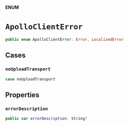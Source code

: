 **ENUM**

# `ApolloClientError`

```swift
public enum ApolloClientError: Error, LocalizedError
```

## Cases
### `noUploadTransport`

```swift
case noUploadTransport
```

## Properties
### `errorDescription`

```swift
public var errorDescription: String?
```
